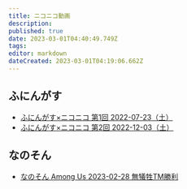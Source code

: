 ```yaml
---
title: ニコニコ動画
description: 
published: true
date: 2023-03-01T04:40:49.749Z
tags: 
editor: markdown
dateCreated: 2023-03-01T04:19:06.662Z
---
```


## ふにんがす
- [ふにんがす×ニコニコ 第1回 2022-07-23（土）](/funingus_niconico_1)
- [ふにんがす×ニコニコ 第2回 2022-12-03（土）](/funingus_niconico_2)

## なのそん

- [なのそん Among Us 2023-02-28 無犠牲TM勝利](/nanoson_amongus_2023-02-28_tm_rta)
